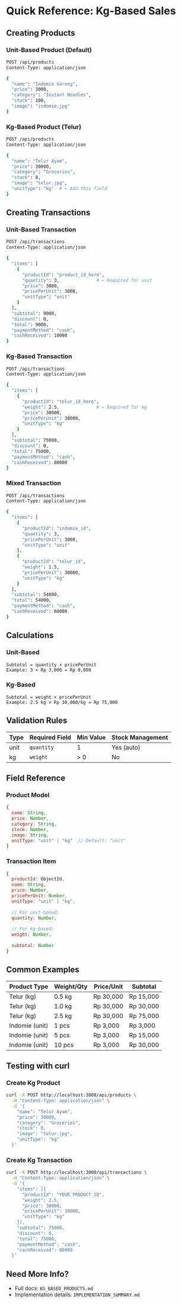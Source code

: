 # Quick Reference: Kg-Based Sales

## Creating Products

### Unit-Based Product (Default)
```bash
POST /api/products
Content-Type: application/json

{
  "name": "Indomie Goreng",
  "price": 3000,
  "category": "Instant Noodles",
  "stock": 100,
  "image": "indomie.jpg"
}
```

### Kg-Based Product (Telur)
```bash
POST /api/products
Content-Type: application/json

{
  "name": "Telur Ayam",
  "price": 30000,
  "category": "Groceries",
  "stock": 0,
  "image": "telur.jpg",
  "unitType": "kg"  # ← Add this field
}
```

## Creating Transactions

### Unit-Based Transaction
```bash
POST /api/transactions
Content-Type: application/json

{
  "items": [
    {
      "productId": "product_id_here",
      "quantity": 3,              # ← Required for unit
      "price": 3000,
      "pricePerUnit": 3000,
      "unitType": "unit"
    }
  ],
  "subtotal": 9000,
  "discount": 0,
  "total": 9000,
  "paymentMethod": "cash",
  "cashReceived": 10000
}
```

### Kg-Based Transaction
```bash
POST /api/transactions
Content-Type: application/json

{
  "items": [
    {
      "productId": "telur_id_here",
      "weight": 2.5,              # ← Required for kg
      "price": 30000,
      "pricePerUnit": 30000,
      "unitType": "kg"
    }
  ],
  "subtotal": 75000,
  "discount": 0,
  "total": 75000,
  "paymentMethod": "cash",
  "cashReceived": 80000
}
```

### Mixed Transaction
```bash
POST /api/transactions
Content-Type: application/json

{
  "items": [
    {
      "productId": "indomie_id",
      "quantity": 3,
      "pricePerUnit": 3000,
      "unitType": "unit"
    },
    {
      "productId": "telur_id",
      "weight": 1.5,
      "pricePerUnit": 30000,
      "unitType": "kg"
    }
  ],
  "subtotal": 54000,
  "total": 54000,
  "paymentMethod": "cash",
  "cashReceived": 60000
}
```

## Calculations

### Unit-Based
```
Subtotal = quantity × pricePerUnit
Example: 3 × Rp 3,000 = Rp 9,000
```

### Kg-Based
```
Subtotal = weight × pricePerUnit
Example: 2.5 kg × Rp 30,000/kg = Rp 75,000
```

## Validation Rules

| Type | Required Field | Min Value | Stock Management |
|------|---------------|-----------|------------------|
| unit | `quantity`    | 1         | Yes (auto)       |
| kg   | `weight`      | > 0       | No               |

## Field Reference

### Product Model
```javascript
{
  name: String,
  price: Number,
  category: String,
  stock: Number,
  image: String,
  unitType: "unit" | "kg"  // Default: "unit"
}
```

### Transaction Item
```javascript
{
  productId: ObjectId,
  name: String,
  price: Number,
  pricePerUnit: Number,
  unitType: "unit" | "kg",
  
  // For unit-based:
  quantity: Number,
  
  // For kg-based:
  weight: Number,
  
  subtotal: Number
}
```

## Common Examples

| Product Type | Weight/Qty | Price/Unit | Subtotal |
|--------------|------------|------------|----------|
| Telur (kg)   | 0.5 kg     | Rp 30,000  | Rp 15,000 |
| Telur (kg)   | 1.0 kg     | Rp 30,000  | Rp 30,000 |
| Telur (kg)   | 2.5 kg     | Rp 30,000  | Rp 75,000 |
| Indomie (unit) | 1 pcs    | Rp 3,000   | Rp 3,000  |
| Indomie (unit) | 5 pcs    | Rp 3,000   | Rp 15,000 |
| Indomie (unit) | 10 pcs   | Rp 3,000   | Rp 30,000 |

## Testing with curl

### Create Kg Product
```bash
curl -X POST http://localhost:3000/api/products \
  -H "Content-Type: application/json" \
  -d '{
    "name": "Telur Ayam",
    "price": 30000,
    "category": "Groceries",
    "stock": 0,
    "image": "telur.jpg",
    "unitType": "kg"
  }'
```

### Create Kg Transaction
```bash
curl -X POST http://localhost:3000/api/transactions \
  -H "Content-Type: application/json" \
  -d '{
    "items": [{
      "productId": "YOUR_PRODUCT_ID",
      "weight": 2.5,
      "price": 30000,
      "pricePerUnit": 30000,
      "unitType": "kg"
    }],
    "subtotal": 75000,
    "discount": 0,
    "total": 75000,
    "paymentMethod": "cash",
    "cashReceived": 80000
  }'
```

## Need More Info?
- Full docs: `KG_BASED_PRODUCTS.md`
- Implementation details: `IMPLEMENTATION_SUMMARY.md`
